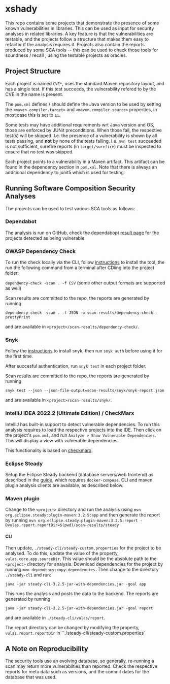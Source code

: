 # xshady

This repo contains some projects that demonstrate the presence of some known vulnerabilities in libraries. This can be used as input for security analyses in related libraries. A key feature is that the vulnerabilities are testable, and the projects follow a structure that makes them easy to refactor if the analysis requires it. Projects also contain the reports produced by some SCA tools -- this can be used to check those tools for soundness / recall , using the testable projects as oracles.

## Project Structure

Each project is named `CVE*`, uses the standard Maven repository layout, and has a single test. If this test succeeds, the vulnerability refered to by the CVE in the name is present.

The `pom.xml` defines / should define the Java version to be used by setting the  `<maven.compiler.target>` and `<maven.compiler.source>` properties, in most case this is set to `11`.

Some tests may have additional requirements wrt Java version and OS, those are enforced by JUNit preconditions. When those fail, the respective test(s) will be skipped. I.e. the presence of a vulnerability is shown by all tests passing, and **not** by none of the tests failing. I.e. `mvn test` succeeded is not sufficient, surefire reports (in `target/surefire`) must be inspected to ensure that no test was skipped.

Each project points to a vulnerability in a Maven artifact. This artifact can be found in the dependency section in `pom.xml`. Note that there is always an additional dependency to junit5 which is used for testing. 


## Running Software Composition Security Analyses

The projects can be used to test various SCA tools as follows: 

### Dependabot 

The analysis is run on GitHub, check the dependabopt [result page](https://github.com/jensdietrich/xshady/security/dependabot) for the projects detected as being vulnerable.


### OWASP Dependency Check

To run the check locally via the CLI, follow [instructions](https://jeremylong.github.io/DependencyCheck/dependency-check-cli/index.html) to install the tool, the run the following command from a terminal after CDiing into the project folder:

`dependency-check -scan . -f CSV` (some other output formats are supported as well)

Scan results are committed to the repo, the reports are generated by running

`dependency-check -scan . -f JSON -o scan-results/dependency-check -prettyPrint`

and are available in `<project>/scan-results/dependency-check/`.


### Snyk

Follow the [instructions](https://docs.snyk.io/snyk-cli) to install snyk, then run `snyk auth` before using it for the first time. 

After succesful authentication, run `snyk test` in each project folder. 

Scan results are committed to the repo, the reports are generated by running

`snyk test --json --json-file-output=scan-results/snyk/snyk-report.json`

 and are available in `<project>/scan-results/snyk/`.
  
### IntelliJ IDEA 2022.2 (Ultimate Edition) / CheckMarx

IntelliJ has built-in support to detect vulnerable dependencies. To run this analysis requires to load the respective projects into the IDE. Then click on the project's `pom.xml`, and run `Analyze > Show Vulnerable Dependencies`. This will display a view with vulnerable dependencies. 

This functionality is based on [checkmarx](https://checkmarx.com/).   

### Eclipse Steady

Setup the Eclipse Steady backend (database servers/web frontend) as described in the [guide](https://eclipse.github.io/steady/user/tutorials/), which requires `docker-compose`. CLI and maven plugin analysis clients are available, as described below.

### Maven plugin

Change to the `<project>` directory and run the analysis using `mvn org.eclipse.steady:plugin-maven:3.2.5:app` and then generate the report by running `mvn org.eclipse.steady:plugin-maven:3.2.5:report -Dvulas.report.reportDir=$(pwd)/scan-results/steady`


#### CLI 

Then update, `./steady-cli/steady-custom.properties` for the project to be analysed. To do this, update the value of the property, `vulas.core.app.sourceDir`. This value should be the absolute path to the `<project>` directory for analysis. Download dependencies for the project by running `mvn dependency:copy-dependencies`. Then change to the directory `./steady-cli` and run:

`java -jar steady-cli-3.2.5-jar-with-dependencies.jar -goal app`

This runs the analysis and posts the data to the backend. The reports are generated by running


`java -jar steady-cli-3.2.5-jar-with-dependencies.jar -goal report`

and are available in `./steady-cli/vulas/report`.

The report directory can be changed by modifying the property, `vulas.report.reportDir` in ``./steady-cli/steady-custom.properties` 

## A Note on Reproducibility 

The security tools use an evolving database, so generally, re-running a scan may return more vulnerabilties than reported. Check the respective reports for meta data such as versions, and the commit dates for the database that was used.



 

 

